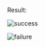 Result:

![success](https://user-images.githubusercontent.com/38757664/197041119-3ae33a29-1532-4692-8f99-a6e952db7c14.png)

![failure](https://user-images.githubusercontent.com/38757664/197041127-468bad7c-3e85-4364-a711-b953e286276b.png)
